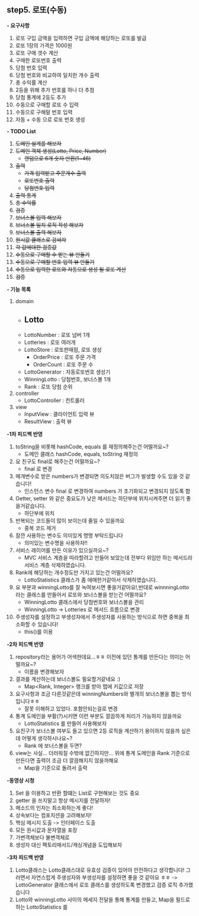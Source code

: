 **step5. 로또(수동)**
-
**- 요구사항**
1. 로또 구입 금액을 입력하면 구입 금액에 해당하는 로또를 발급
2. 로또 1장의 가격은 1000원
3. 로또 구매 갯수 계산
4. 구매한 로또번호 출력
5. 당첨 번호 입력
6. 당첨 번호와 비교하여 일치한 개수 출력
7. 총 수익률 계산
8. 2등을 위해 추가 번호를 하나 더 추첨
9. 당첨 통계에 2등도 추가
10. 수동으로 구매할 로또 수 입력
11. 수동으로 구해말 번호 입력
12. 자동 + 수동 으로 로또 번호 생성

**- TODO List**
1. ~~도메인 설계를 해보자~~
2. ~~도메인 객체 생성(Lotto, Price, Number)~~ 
   - ~~랜덤으로 6개 숫자 반환(1~46)~~
3. ~~출력~~ 
   - ~~가격 입력받고 주문개수 출력~~ 
   - ~~로또번호 출력~~
   - ~~당첨번호 입력~~
4. ~~출력 통계~~
5. ~~총 수익률~~
6. ~~검증~~
7. ~~보너스볼 입력 해보자~~ 
8. ~~보너스볼 일치 로직 작성 해보자~~
9. ~~보너스볼 출력 해보자~~
10. ~~원시값 클래스로 감싸자~~
11. ~~각 값에대한 검증값~~
12. ~~수동으로 구매할 수 받는 뷰 만들기~~
13. ~~수동으로 구매할 번호 입력 뷰 만들기~~
14. ~~수동으로 입력한 로또와 자동으로 생성 될 로또 계산~~
15. ~~검증~~
    
**- 기능 목록**
1. domain
   - Lotto
     - 
   - LottoNumber : 로또 넘버 1개
   - Lotteries : 로또 여러개 
   - LottoStore : 로또판매점, 로또 생성
      - OrderPrice : 로또 주문 가격
      - OrderCount : 로또 주문 수
   - LottoGenerator : 자동로또번호 생성기
   - WinningLotto : 당첨번호, 보너스볼 1개
   - Rank : 로또 당첨 순위
2. controller
   - LottoController : 컨트롤러
3. view
   - InputView : 클라이언트 입력 뷰
   - ResultView : 출력 뷰

**-1차 피드백 반영**
1. toString을 비롯해 hashCode, equals 를 재정의해주는건 어떨까요~?
   - 도메인 클래스 hashCode, equals, toString 재정의
2. 요 친구도 final로 해주는건 어떨까요~?
   - final 로 변경
3. 매개변수로 받은 numbers가 변경되면 의도치않은 버그가 발생할 수도 있을 것 같습니다!
   - 인스턴스 변수 final 로 변경하여 numbers 가 초기화되고 변경되지 않도록 함
4. Getter, setter 와 같은 중요도가 낮은 메서드는 하단부에 위치시켜주면 더 읽기 좋을거같습니다.
   - 하단부에 위치
5. 반복되는 코드들이 많이 보이는데 줄일 수 있을까요
   - 중복 코드 제거
6. 잠깐 사용하는 변수도 의미있게 명명 부탁드립니다
   - 의미있는 변수명을 사용하자!!
7. 서비스 레이어를 만든 이유가 있으실까요~?
   - MVC 서비스 계층을 따라할려고 만들어 보았는데 전부다 위임만 하는 메서드라 서비스 계층 삭제하였습니다.
8. Rank에 해당하는 개수정도만 가지고 있는건 어떨까요?
   - LottoStatistics 클래스가 좀 애매한거같아서 삭제하였습니다.   
9. 요 부분과 winningLotto를 잘 녹여보시면 좋을거같아요!,반대로 winnningLotto라는 클래스를 만들어서 로또와 보너스볼을 받는건 어떨까요?
   - WinningLotto 클래스에서 당첨번호와 보너스볼을 관리
   - WinningLotto -> Lotteries 로 메서드 흐름으로 변경
10. 주생성자를 설정하고 부생성자에서 주생성자를 사용하는 방식으로 하면 중복을 최소화할 수 있습니다!
      - this()를 이용

**-2차 피드백 반영**
1. repository라는 용어가 어색한데요...ㅎㅎ 이전에 있던 통계를 만든다는 의미는 어떨까요~?
   - 이름을 변경해보자
2. 결과를 계산하는데 보너스볼도 필요할거같네요 :)
   - Map<Rank, Integer> 랭크를 받아 맵에 키값으로 저장
3. 요구사항과 조금 다른것같은데 winningNumbers와 별개의 보너스볼을 뽑는 방식입니다ㅎㅎ
   - 잘못 이해하고 있었다. 포함안되는걸로 변경
4. 통계 도메인을 부활(?)시키면 이런 부분도 깔끔하게 처리가 가능하지 않을까요
   - LottoStatistics 를 만들어 사용해보자 
5. 요친구가 보너스볼 여부도 들고 있으면 2등 로직을 계산하기 용이하지 않을까 싶은데 어떻게 생각하시나요~?
   - Rank 에 보너스볼을 두면?
6. view는 사실... 더러워질 수밖에 없긴하지만... 위에 통계 도메인을 Rank 기준으로 만든다면 출력이 조금 더 깔끔해지지 않을까해요
   - Map을 기준으로 돌려서 출력

**-동영상 시청**
1. Set 을 이용하고 반환 할떄는 List로 구현해보는 것도 중요
2. getter 을 쓰지말고 항상 메시지를 전달하자!
3. 메소드의 인자는 최소화하는게 좋다!
4. 상속보다는 컴포지션을 고려해보자!
5. 핵심 메시지 도출 -> 인터페이스 도출
6. 모든 원시값과 문자열을 포장
7. 가변객체보다 불변객체로
8. 생성자 대신 팩토리매서드/캐싱개념을 도입해보자

**-3차 피드백 반영**
1. Lotto클래스는 Lotto클래스대로 유효성 검증이 있어야 안전하다고 생각합니다!
   그러면서 자연스럽게 주생성자와 부생성자를 설정하면 좋을 것 같아요 ㅎㅎ
   -> LottoGenerator 클래스에서 로또 클래스를 생성하도록 변경했고 검증 로직 추가했습니다
2. Lotto와 winningLotto 사이의 메세지 전달을 통해 통계를 만들고, 
   Map을 필드로하는 LottoStatistics 를    